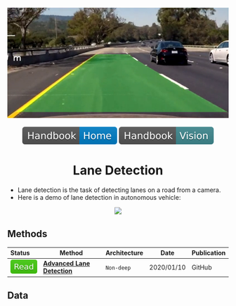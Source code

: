 <div align="center">
<img width="800" src="data/lane_detection.png">
<br><br>
<div>
	<a href="https://github.com/phlong3105/one/blob/master/handbook/README.md"><img src="../../data/badge/handbook_home.svg"></a>
	<img src="../../data/badge/handbook_vision.svg">
</div>

Lane Detection
=============================

</div>

- Lane detection is the task of detecting lanes on a road from a camera.
- Here is a demo of lane detection in autonomous vehicle:
<div align="center">
	<img height="200" src="data/lane_detection.gif">
</div>


## Methods

| Status                                | Method                                                    | Architecture | Date       | Publication |
|:--------------------------------------|-----------------------------------------------------------|--------------|------------|-------------|
| <img src="../../data/badge/read.svg"> | [**Advanced Lane Detection**](advanced_lane_detection.md) | `Non-deep`   | 2020/01/10 | GitHub      |


## Data
